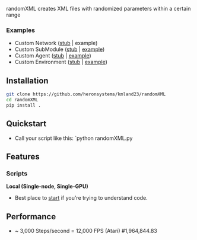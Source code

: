 
randomXML creates XML files with randomized parameters within a certain range 


### Examples
* Custom Network ([stub](examples/custom_network_stub.py) | example)
* Custom SubModule ([stub](examples/custom_submodule_stub.py) | [example](adept/network/net1d/lstm.py))
* Custom Agent ([stub](examples/custom_agent_stub.py) | [example](adept/agent/actor_critic.py))
* Custom Environment ([stub](examples/custom_environment_stub.py) | [example](adept/env/openai_gym.py))

## Installation
```bash
git clone https://github.com/heronsystems/kmland23/randomXML
cd randomXML
pip install .
```

## Quickstart
* Call your script like this: `python randomXML.py

## Features
### Scripts
**Local (Single-node, Single-GPU)**
* Best place to [start](randomMXL/randomMXL.py) if you're trying to understand code.

## Performance
* ~ 3,000 Steps/second = 12,000 FPS (Atari)
#1,964,844.83

